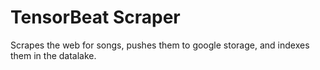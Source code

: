 # TensorBeat Scraper

Scrapes the web for songs, pushes them to google storage, and indexes them in the datalake.